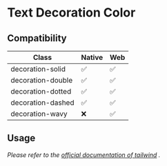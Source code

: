 # Text Decoration Color

## Compatibility

| Class             | Native | Web |
| ----------------- | ------ | --- |
| decoration-solid  | ✅     | ✅  |
| decoration-double | ✅     | ✅  |
| decoration-dotted | ✅     | ✅  |
| decoration-dashed | ✅     | ✅  |
| decoration-wavy   | ❌     | ✅  |

## Usage

_Please refer to the [official documentation of tailwind](https://tailwindcss.com/docs/text-decoration-style) ._
